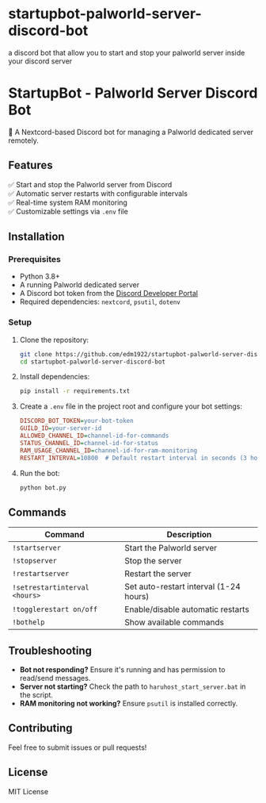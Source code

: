 # startupbot-palworld-server-discord-bot
a discord bot that allow you to start and stop your palworld server inside your discord server

# StartupBot - Palworld Server Discord Bot

🚀 A Nextcord-based Discord bot for managing a Palworld dedicated server remotely.

## Features
✅ Start and stop the Palworld server from Discord  
✅ Automatic server restarts with configurable intervals  
✅ Real-time system RAM monitoring  
✅ Customizable settings via `.env` file  

## Installation

### Prerequisites
- Python 3.8+
- A running Palworld dedicated server
- A Discord bot token from the [Discord Developer Portal](https://discord.com/developers/applications)
- Required dependencies: `nextcord`, `psutil`, `dotenv`

### Setup
1. Clone the repository:
   ```sh
   git clone https://github.com/edm1922/startupbot-palworld-server-discord-bot.git  
   cd startupbot-palworld-server-discord-bot  
   ```  
2. Install dependencies:
   ```sh
   pip install -r requirements.txt  
   ```  
3. Create a `.env` file in the project root and configure your bot settings:
   ```ini
   DISCORD_BOT_TOKEN=your-bot-token  
   GUILD_ID=your-server-id  
   ALLOWED_CHANNEL_ID=channel-id-for-commands  
   STATUS_CHANNEL_ID=channel-id-for-status  
   RAM_USAGE_CHANNEL_ID=channel-id-for-ram-monitoring  
   RESTART_INTERVAL=10800  # Default restart interval in seconds (3 hours)
   ```  
4. Run the bot:
   ```sh
   python bot.py  
   ```  

## Commands  
| Command | Description |
|---------|-------------|
| `!startserver` | Start the Palworld server |
| `!stopserver` | Stop the server |
| `!restartserver` | Restart the server |
| `!setrestartinterval <hours>` | Set auto-restart interval (1-24 hours) |
| `!togglerestart on/off` | Enable/disable automatic restarts |
| `!bothelp` | Show available commands |

## Troubleshooting  
- **Bot not responding?** Ensure it's running and has permission to read/send messages.  
- **Server not starting?** Check the path to `haruhost_start_server.bat` in the script.  
- **RAM monitoring not working?** Ensure `psutil` is installed correctly.  

## Contributing  
Feel free to submit issues or pull requests!  

## License  
MIT License  

